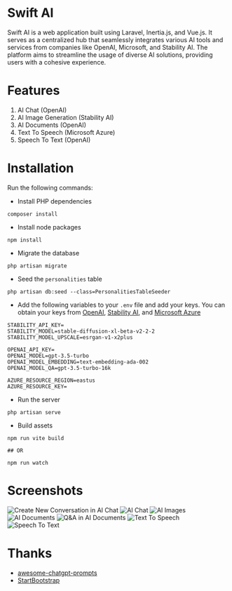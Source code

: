 # Swift AI
Swift AI is a web application built using Laravel, Inertia.js, and Vue.js. It serves as a centralized hub that seamlessly integrates various AI tools and services from companies like OpenAI, Microsoft, and Stability AI. The platform aims to streamline the usage of diverse AI solutions, providing users with a cohesive experience.

 # Features
 1. AI Chat (OpenAI)
 2. AI Image Generation (Stability AI)
 3. AI Documents (OpenAI)
 4. Text To Speech (Microsoft Azure)
 5. Speech To Text (OpenAI)

 # Installation
Run the following commands:

- Install PHP dependencies
```
composer install
```
- Install node packages
```
npm install
```
- Migrate the database
```
php artisan migrate
```
- Seed the `personalities` table
```
php artisan db:seed --class=PersonalitiesTableSeeder
```
- Add the following variables to your `.env` file and add your keys. You can obtain your keys from [OpenAI](https://platform.openai.com/account/api-keys), [Stability AI](https://beta.dreamstudio.ai/account), and [Microsoft Azure](https://portal.azure.com)
```
STABILITY_API_KEY=
STABILITY_MODEL=stable-diffusion-xl-beta-v2-2-2
STABILITY_MODEL_UPSCALE=esrgan-v1-x2plus

OPENAI_API_KEY=
OPENAI_MODEL=gpt-3.5-turbo
OPENAI_MODEL_EMBEDDING=text-embedding-ada-002
OPENAI_MODEL_QA=gpt-3.5-turbo-16k

AZURE_RESOURCE_REGION=eastus
AZURE_RESOURCE_KEY=
```

- Run the server
```
php artisan serve
```
- Build assets
```
npm run vite build

## OR

npm run watch
```

# Screenshots
![Create New Conversation in AI Chat](https://i.imgur.com/Gshd2Ii.png)
![AI Chat](https://i.imgur.com/NMpUcrI.png)
![AI Images](https://i.imgur.com/D27vnEs.png)
![AI Documents](https://i.imgur.com/dB8APxa.png)
![Q&A in AI Documents](https://i.imgur.com/CKiSCoK.png)
![Text To Speech](https://i.imgur.com/mYx497Q.png)
![Speech To Text](https://i.imgur.com/vyfm8Hc.png)

# Thanks
- [awesome-chatgpt-prompts](https://github.com/f/awesome-chatgpt-prompts)
- [StartBootstrap](https://github.com/StartBootstrap/startbootstrap-sb-admin)
